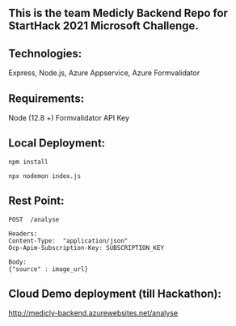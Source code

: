 ## This is the team Medicly Backend Repo for StartHack 2021 Microsoft Challenge.

## Technologies:

Express, Node.js, Azure Appservice, Azure Formvalidator

## Requirements:

Node (12.8 +)
Formvalidator API Key

## Local Deployment:

    npm install

    npx nodemon index.js

## Rest Point:

    POST  /analyse

    Headers:
    Content-Type:  "application/json"
    Ocp-Apim-Subscription-Key: SUBSCRIPTION_KEY

    Body:
    {"source" : image_url}

## Cloud Demo deployment (till Hackathon):

http://medicly-backend.azurewebsites.net/analyse
